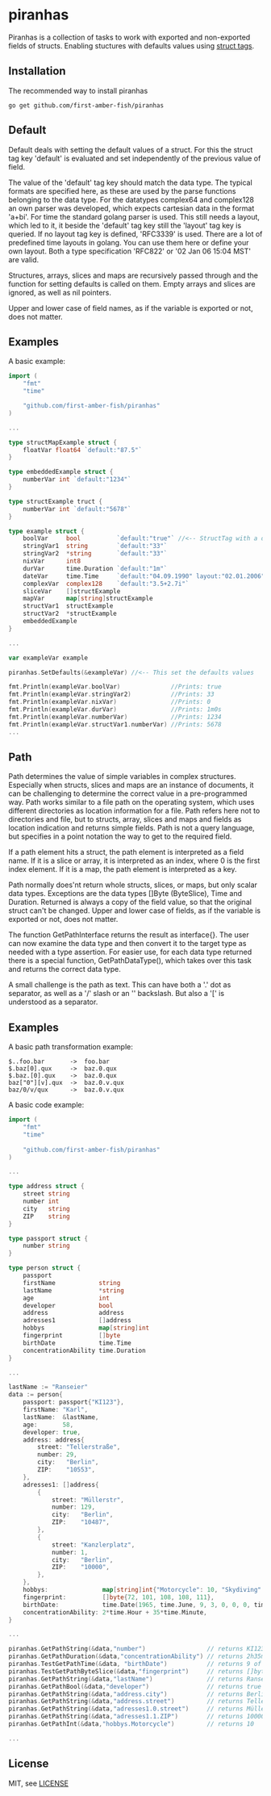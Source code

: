 piranhas 
==============================

Piranhas is a collection of tasks to work with exported and non-exported fields of structs.
Enabling stuctures with defaults values using [struct tags](http://golang.org/pkg/reflect/#StructTag).

Installation
------------

The recommended way to install piranhas

```
go get github.com/first-amber-fish/piranhas
```

Default
--------

Default deals with setting the default values of a struct. For this the struct tag key 'default' is evaluated and set independently of the previous value of field. 

The value of the 'default' tag key should match the data type. The typical formats are specified here, as these are used by the parse functions belonging to the data type. For the datatypes complex64 and complex128 an own parser was developed, which expects cartesian data in the format 'a+bi'. For time the standard golang parser is used. This still needs a layout, which led to it, it beside the 'default' tag key still the 'layout' tag key is queried. If no layout tag key is defined, 'RFC3339' is used. There are a lot of predefined time layouts in golang. You can use them here or define your own layout.  Both a type specification 'RFC822' or '02 Jan 06 15:04 MST' are valid.

Structures, arrays, slices and maps are recursively passed through and the function for setting defaults is called on them. Empty arrays and slices are ignored, as well as nil pointers. 

Upper and lower case of field names, as if the variable is exported or not, does not matter.

Examples
--------

A basic example:

```go
import (
    "fmt"
    "time"

    "github.com/first-amber-fish/piranhas"
)

...

type structMapExample struct {
    floatVar float64 `default:"87.5"`
}

type embeddedExample struct {
    numberVar int `default:"1234"`
}

type structExample truct {
    numberVar int `default:"5678"`
}

type example struct {
    boolVar     bool          `default:"true"` //<-- StructTag with a default key
    stringVar1  string        `default:"33"`
    stringVar2  *string       `default:"33"`
    nixVar      int8
    durVar      time.Duration `default:"1m"`
    dateVar     time.Time     `default:"04.09.1990" layout:"02.01.2006"` //<-- StructTag with a default and layout key
    complexVar  complex128    `default:"3.5+2.7i"`
    sliceVar    []structExample
    mapVar      map[string]structExample
    structVar1  structExample
    structVar2  *structExample
    embeddedExample
}

...

var exampleVar example

piranhas.SetDefaults(&exampleVar) //<-- This set the defaults values

fmt.Println(exampleVar.boolVar)              //Prints: true
fmt.Println(exampleVar.stringVar2)           //Prints: 33
fmt.Println(exampleVar.nixVar)               //Prints: 0
fmt.Println(exampleVar.durVar)               //Prints: 1m0s
fmt.Println(exampleVar.numberVar)            //Prints: 1234
fmt.Println(exampleVar.structVar1.numberVar) //Prints: 5678
...
```

Path
----

Path determines the value of simple variables in complex structures. Especially when structs, slices and maps are an instance of documents, it can be challenging to determine the correct value in a pre-programmed way. Path works similar to a file path on the operating system, which uses different directories as location information for a file. Path refers here not to directories and file, but to structs, array, slices and maps and fields as location indication and returns simple fields. Path is not a query language, but specifies in a point notation the way to get to the required field. 

If a path element hits a struct, the path element is interpreted as a field name. If it is a slice or array, it is interpreted as an index, where 0 is the first index element. If it is a map, the path element is interpreted as a key.  

Path normally does'nt return whole structs, slices, or maps, but only scalar data types. Exceptions are the data types []Byte (ByteSlice), Time and Duration. Returned is always a copy of the field value, so that the original struct can't be changed. Upper and lower case of fields, as if the variable is exported or not, does not matter.

The function GetPathInterface returns the result as interface{}. The user can now examine the data type and then convert it to the target type as needed with a type assertion. For easier use, for each data type returned there is a special function, GetPathDataType(), which takes over this task and returns the correct data type. 

A small challenge is the path as text. This can have both a '.' dot as separator, as well as a '/' slash or an '\' backslash. But also a '[' is understood as a separator.  

Examples
--------
A basic path transformation example:

```
$..foo.bar       ->  foo.bar
$.baz[0].qux     ->  baz.0.qux
$.baz.[0].qux    ->  baz.0.qux
baz["0"][v].qux  ->  baz.0.v.qux
baz/0/v/qux      ->  baz.0.v.qux

```

A basic code example:

```go
import (
    "fmt"
    "time"
    
	"github.com/first-amber-fish/piranhas"
)

...

type address struct {
	street string
	number int
	city   string
	ZIP    string
}

type passport struct {
	number string
}

type person struct {
	passport
	firstName            string
	lastName             *string
	age                  int
	developer            bool
	address              address
	adresses1            []address
	hobbys               map[string]int
	fingerprint          []byte
	birthDate            time.Time
	concentrationAbility time.Duration
}

...

lastName := "Ranseier"
data := person{
	passport: passport{"KI123"},
	firstName: "Karl",
	lastName:  &lastName,
	age:       58,
	developer: true,
	address: address{
		street: "Tellerstraße",
		number: 29,
		city:   "Berlin",
		ZIP:    "10553",
	},
	adresses1: []address{
		{
			street: "Müllerstr",
			number: 129,
			city:   "Berlin",
			ZIP:    "10487",
		},
		{
			street: "Kanzlerplatz",
			number: 1,
			city:   "Berlin",
			ZIP:    "10000",
		},
	},
	hobbys:               map[string]int{"Motorcycle": 10, "Skydiving": 9, "Crochet": 0},
	fingerprint:          []byte{72, 101, 108, 108, 111},
	birthDate:            time.Date(1965, time.June, 9, 3, 0, 0, 0, time.FixedZone("CET", 1*60*60)),
	concentrationAbility: 2*time.Hour + 35*time.Minute,
}

...

piranhas.GetPathString(&data,"number")                 // returns KI123
piranhas.GetPathDuration(&data,"concentrationAbility") // returns 2h35m
piranhas.TestGetPathTime(&data, "birthDate")           // returns 9 of June 1965
piranhas.TestGetPathByteSlice(&data,"fingerprint")     // returns []byte{72, 101, 108, 108, 111}
piranhas.GetPathString(&data,"lastName")               // returns Ranseier
piranhas.GetPathBool(&data,"developer")                // returns true
piranhas.GetPathString(&data,"address.city")           // returns Berlin
piranhas.GetPathString(&data,"address.street")         // returns Tellerstraße
piranhas.GetPathString(&data,"adresses1.0.street")     // returns Müllerstr
piranhas.GetPathString(&data,"adresses1.1.ZIP")        // returns 10000
piranhas.GetPathInt(&data,"hobbys.Motorcycle")         // returns 10

...
```

License
-------

MIT, see [LICENSE](LICENSE)
